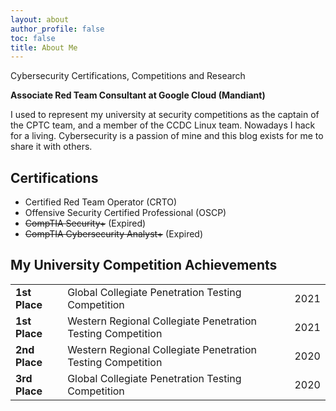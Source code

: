```yaml
---
layout: about
author_profile: false
toc: false
title: About Me
---
```


Cybersecurity Certifications, Competitions and Research
	
**Associate Red Team Consultant at Google Cloud (Mandiant)**

I used to represent my university at security competitions as the captain of the CPTC team, and a member of the CCDC Linux team. Nowadays I hack for a living. Cybersecurity is a passion of mine and this blog exists for me to share it with others. 

## Certifications

- Certified Red Team Operator (CRTO)
- Offensive Security Certified Professional (OSCP)
- ~~CompTIA Security+~~ (Expired)
- ~~CompTIA Cybersecurity Analyst+~~ (Expired)

## My University Competition Achievements

<table>
    <tr>
        <td><strong>1st Place</strong></td>
        <td style="word-wrap: break-word">Global Collegiate Penetration Testing Competition</td>
        <td>2021</td>
    </tr>
    <tr>
        <td><strong>1st Place</strong></td>
        <td style="word-wrap: break-word">Western Regional Collegiate Penetration Testing Competition</td>
        <td>2021</td>
    </tr>
    <tr>
        <td><strong>2nd Place</strong></td>
        <td style="word-wrap: break-word">Western Regional Collegiate Penetration Testing Competition</td>
        <td>2020</td>
    </tr>
    <tr>
        <td><strong>3rd Place</strong></td>
        <td style="word-wrap: break-word">Global Collegiate Penetration Testing Competition</td>
        <td>2020</td>
    </tr>
</table>
